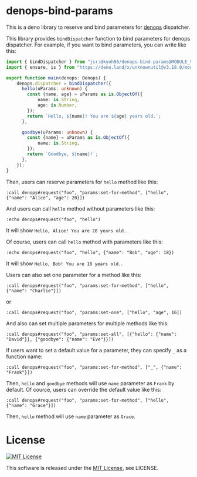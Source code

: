 # denops-bind-params

This is a deno library to reserve and bind parameters for [denops](https://vim-denops.github.io/denops-documentation/) dispatcher.

This library provides `bindDispatcher` function to bind parameters for denops dispatcher.
For example, if you want to bind parameters, you can write like this:

```typescript:denops/foo/main.ts
import { bindDispatcher } from "jsr:@kyoh86/denops-bind-params@MODULE_VERSION/mod.ts";
import { ensure, is } from "https://deno.land/x/unknownutil@v3.18.0/mod.ts";

export function main(denops: Denops) {
    denops.dispatcher = bindDispatcher({
      hello(uParams: unknown) {
        const {name, age} = uParams as is.ObjectOf({
            name: is.String,
            age: is.Number,
        });
        return `Hello, ${name}! You are ${age} years old.`;
      },

      goodbye(uParams: unknown) {
        const {name} = uParams as is.ObjectOf({
            name: is.String,
        });
        return `Goodbye, ${name}!`;
      },
    });
}
```

Then, users can reserve parameters for `hello` method like this:

```vim
:call denops#request("foo", "params:set-for-method", ["hello", {"name": "Alice", "age": 20}])
```

And users can call `hello` method without parameters like this:

```vim
:echo denops#request("foo", "hello")
```

It will show `Hello, Alice! You are 20 years old.`.

Of course, users can call `hello` method with parameters like this:

```vim
:echo denops#request("foo", "hello", {"name": "Bob", "age": 18})
```

It will show `Hello, Bob! You are 18 years old.`.

Users can also set one parameter for a method like this:

```vim
:call denops#request("foo", "params:set-for-method", ["hello", {"name": "Charlie"}])
```

or

```vim
:call denops#request("foo", "params:set-one", ["hello", "age", 16])
```

And also can set multiple parameters for multiple methods like this:

```vim
:call denops#request("foo", "params:set-all", [{"hello": {"name": "David"}}, {"goodbye": {"name": "Eve"}}])
```

If users want to set a default value for a parameter, they can specify `_` as a function name:

```vim
:call denops#request("foo", "params:set-for-method", ["_", {"name": "Frank"}])
```

Then, `hello` and `goodbye` methods will use `name` parameter as `Frank` by default.
Of cource, users can override the default value like this:

```vim
:call denops#request("foo", "params:set-for-method", ["hello", {"name": "Grace"}])
```

Then, `hello` method will use `name` parameter as `Grace`.

# License

[![MIT License](http://img.shields.io/badge/license-MIT-blue.svg)](http://www.opensource.org/licenses/MIT)

This software is released under the
[MIT License](http://www.opensource.org/licenses/MIT), see LICENSE.
